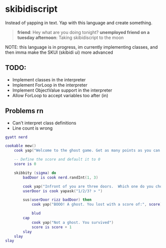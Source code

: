 # skibidiscript
Instead of yapping in text. Yap with this language and create something.

> **friend**: Hey what are you doing tonight?
> **unemployed friend on a tuesday afternoon**: Taking skibidiscript to the moon


NOTE: this language is in progress,
im currently implementing classes, and then imma make the SKUI (skibidi ui) more advanced 

## TODO:
- Implement classes in the interpreter
- Implement ForLoop in the interpreter
- Implement ObjectValue support in the interpreter
- Allow ForLoop to accept variables too after (in)

## Problems rn
- Can't interpret class definitions
- Line count is wrong

```lua
gyatt nerd

cookable mew()
    cook yap("Welcome to the ghost game. Get as many points as you can.")

    -- Define the score and default it to 0
    score is 0

    skibbity (sigma) do
        badDoor is cook nerd.randInt(1, 3)

        cook yap("Infront of you are three doors.  Which one do you choose.")
        userDoor is cook yapask("1/2/3? > ")

        sus(userDoor rizz badDoor) then 
            cook yap("BOOO! A ghost. You lost with a score of:", score)

            blud
        cap
            cook yap("Not a ghost. You survived")
            score is score + 1
        slay
    slay
slay
```
